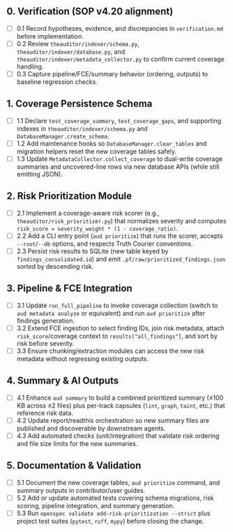 ## 0. Verification (SOP v4.20 alignment)
- [ ] 0.1 Record hypotheses, evidence, and discrepancies in `verification.md` before implementation.
- [ ] 0.2 Review `theauditor/indexer/schema.py`, `theauditor/indexer/database.py`, and `theauditor/indexer/metadata_collector.py` to confirm current coverage handling.
- [ ] 0.3 Capture pipeline/FCE/summary behavior (ordering, outputs) to baseline regression checks.

## 1. Coverage Persistence Schema
- [ ] 1.1 Declare `test_coverage_summary`, `test_coverage_gaps`, and supporting indexes in `theauditor/indexer/schema.py` and `DatabaseManager.create_schema`.
- [ ] 1.2 Add maintenance hooks so `DatabaseManager.clear_tables` and migration helpers reset the new coverage tables safely.
- [ ] 1.3 Update `MetadataCollector.collect_coverage` to dual-write coverage summaries and uncovered-line rows via new database APIs (while still emitting JSON).

## 2. Risk Prioritization Module
- [ ] 2.1 Implement a coverage-aware risk scorer (e.g., `theauditor/risk_prioritizer.py`) that normalizes severity and computes `risk_score = severity_weight * (1 - coverage_ratio)`.
- [ ] 2.2 Add a CLI entry point (`aud prioritize`) that runs the scorer, accepts `--root`/`--db` options, and respects Truth Courier conventions.
- [ ] 2.3 Persist risk results to SQLite (new table keyed by `findings_consolidated.id`) and emit `.pf/raw/prioritized_findings.json` sorted by descending risk.

## 3. Pipeline & FCE Integration
- [ ] 3.1 Update `run_full_pipeline` to invoke coverage collection (switch to `aud metadata analyze` or equivalent) and run `aud prioritize` after findings generation.
- [ ] 3.2 Extend FCE ingestion to select finding IDs, join risk metadata, attach `risk_score`/coverage context to `results["all_findings"]`, and sort by risk before severity.
- [ ] 3.3 Ensure chunking/extraction modules can access the new risk metadata without regressing existing outputs.

## 4. Summary & AI Outputs
- [ ] 4.1 Enhance `aud summary` to build a combined prioritized summary (≤100 KB across ≤2 files) plus per-track capsules (`lint`, `graph`, `taint`, etc.) that reference risk data.
- [ ] 4.2 Update report/readthis orchestration so new summary files are published and discoverable by downstream agents.
- [ ] 4.3 Add automated checks (unit/integration) that validate risk ordering and file size limits for the new summaries.

## 5. Documentation & Validation
- [ ] 5.1 Document the new coverage tables, `aud prioritize` command, and summary outputs in contributor/user guides.
- [ ] 5.2 Add or update automated tests covering schema migrations, risk scoring, pipeline integration, and summary generation.
- [ ] 5.3 Run `openspec validate add-risk-prioritization --strict` plus project test suites (`pytest`, `ruff`, `mypy`) before closing the change.
